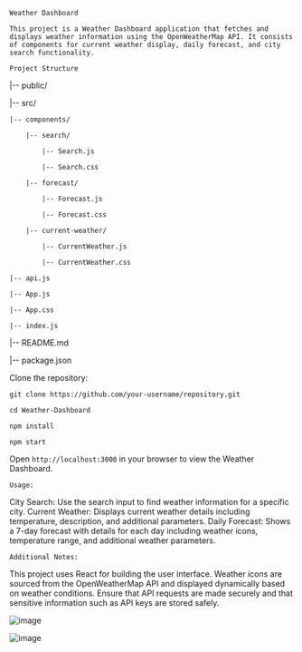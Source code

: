 `Weather Dashboard`

`This project is a Weather Dashboard application that fetches and displays weather information using the OpenWeatherMap API. It consists of components for current weather display, daily forecast, and city search functionality.`




`Project Structure`


|-- public/

|-- src/

    |-- components/

        |-- search/

            |-- Search.js

            |-- Search.css

        |-- forecast/

            |-- Forecast.js

            |-- Forecast.css

        |-- current-weather/

            |-- CurrentWeather.js

            |-- CurrentWeather.css

    |-- api.js

    |-- App.js

    |-- App.css

    |-- index.js

|-- README.md

|-- package.json



Clone the repository:

`git clone https://github.com/your-username/repository.git`

`cd Weather-Dashboard`

`npm install`

`npm start`


Open `http://localhost:3000` in your browser to view the Weather Dashboard.


`Usage:`


City Search: Use the search input to find weather information for a specific city.
Current Weather: Displays current weather details including temperature, description, and additional parameters.
Daily Forecast: Shows a 7-day forecast with details for each day including weather icons, temperature range, and additional weather parameters.


`Additional Notes:`


This project uses React for building the user interface.
Weather icons are sourced from the OpenWeatherMap API and displayed dynamically based on weather conditions.
Ensure that API requests are made securely and that sensitive information such as API keys are stored safely.


![image](https://github.com/Shaquibcode01/Weather-Dashboard/assets/119671108/92c6680a-1968-40c6-8278-15a5fa809dd3)

![image](https://github.com/Shaquibcode01/Weather-Dashboard/assets/119671108/e720cbb5-d7c3-4162-b7a3-782376ce63a7)
